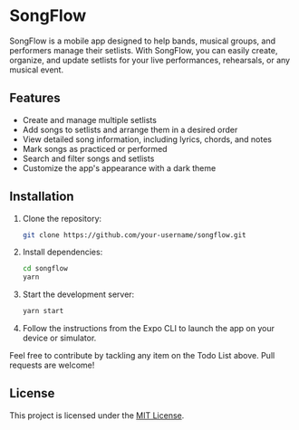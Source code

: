 # SongFlow

SongFlow is a mobile app designed to help bands, musical groups, and performers manage their setlists. With SongFlow, you can easily create, organize, and update setlists for your live performances, rehearsals, or any musical event.

## Features

- Create and manage multiple setlists
- Add songs to setlists and arrange them in a desired order
- View detailed song information, including lyrics, chords, and notes
- Mark songs as practiced or performed
- Search and filter songs and setlists
- Customize the app's appearance with a dark theme

## Installation

1. Clone the repository:

   ```bash
   git clone https://github.com/your-username/songflow.git
   ```

2. Install dependencies:

   ```bash
   cd songflow
   yarn
   ```

3. Start the development server:

   ```bash
   yarn start
   ```

4. Follow the instructions from the Expo CLI to launch the app on your device or simulator.

Feel free to contribute by tackling any item on the Todo List above. Pull requests are welcome!

## License

This project is licensed under the [MIT License](LICENSE).
